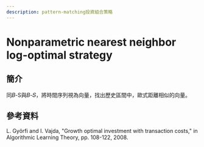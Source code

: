 ```yaml
---
description: pattern-matching投資組合策略
---
```


# Nonparametric nearest neighbor log-optimal strategy

## 簡介

同𝐵-S與𝐵-𝑆，將時間序列視為向量，找出歷史區間中，歐式距離相似的向量。

## 參考資料

L. Györfi and I. Vajda, "Growth optimal investment with transaction costs," in Algorithmic Learning Theory, pp. 108-122, 2008.
